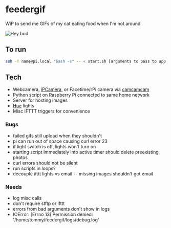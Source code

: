 # feedergif

WiP to send me GIFs of my cat eating food when I'm not around

![Hey bud](example.gif)

## To run

``` bash
ssh -T name@pi.local "bash -s" -- < start.sh [arguments to pass to app.py]
```

## Tech

- Webcamera,  [iPCamera](https://itunes.apple.com/us/app/ipcamera-high-end-network/id570912928?mt=8), or Facetime/rPi camera via [camcamcam](https://github.com/rocktronica/camcamcam)
- Python script on Raspberry Pi connected to same home network
- Server for hosting images
- [Hue](http://www2.meethue.com/en-us/products/) lights
- Misc IFTTT triggers for convenience

### Bugs

- failed gifs still upload when they shouldn't
- pi can run out of space causing curl error 23
- if light switch is off, lights won't turn on
- starting script immediately into active timer should delete preexisting photos
- curl errors should not be silent
- run scripts in loops?
- decouple ifttt lights vs email -- missing images shouldn't get email

### Needs

- log misc calls
- don't require stftp or ifttt
- errors from bad arguments don't show in logs
- IOError: [Errno 13] Permission denied: '/home/tommy/feedergif/logs/debug.log'

